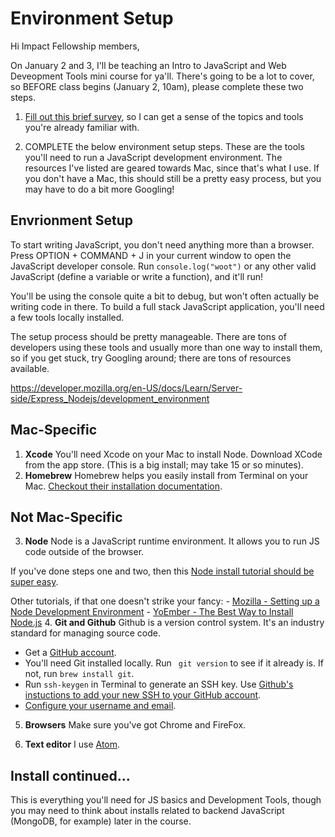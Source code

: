 # Environment Setup

Hi Impact Fellowship members,

On January 2 and 3, I'll be teaching an Intro to JavaScript and Web Deveopment Tools mini course for ya'll. There's going to be a lot to cover, so BEFORE class begins (January 2, 10am), please complete these two steps.

1. [Fill out this brief survey](https://goo.gl/forms/4gzPuazv8luAeSON2), so I can get a sense of the topics and tools you're already familiar with. 

2. COMPLETE the below environment setup steps. These are the tools you'll need to run a JavaScript development environment. The resources I've listed are geared towards Mac, since that's what I use. If you don't have a Mac, this should still be a pretty easy process, but you may have to do a bit more Googling!

## Envrionment Setup

To start writing JavaScript, you don't need anything more than a browser. Press OPTION + COMMAND + J in your current window to open the JavaScript developer console. Run ```console.log("woot")``` or any other valid JavaScript (define a variable or write a function), and it'll run! 

You'll be using the console quite a bit to debug, but won't often actually be writing code in there. To build a full stack JavaScript application, you'll need a few tools locally installed. 

The setup process should be pretty manageable. There are tons of developers using these tools and usually more than one way to install them, so if you get stuck, try Googling around; there are tons of resources available.

https://developer.mozilla.org/en-US/docs/Learn/Server-side/Express_Nodejs/development_environment
  ## Mac-Specific
 1. **Xcode**
  You'll need Xcode on your Mac to install Node. Download XCode from the app store. (This is a big install; may take 15 or so minutes).
 2. **Homebrew**
    Homebrew helps you easily install from Terminal on your Mac. [Checkout their installation documentation](https://brew.sh/). 
    
  ## Not Mac-Specific  
 3. **Node**
  Node is a JavaScript runtime environment. It allows you to run JS code outside of the browser. 
  
  If you've done steps one and two, then this [Node install tutorial should be super easy](http://blog.teamtreehouse.com/install-node-js-npm-mac). 
  
  Other tutorials, if that one doesn't strike your fancy:
     - [Mozilla - Setting up a Node Development Environment](https://developer.mozilla.org/en-US/docs/Learn/Server-side/Express_Nodejs/development_environment)
     - [YoEmber - The Best Way to Install Node.js](http://yoember.com/nodejs/the-best-way-to-install-node-js/)
 4. **Git and Github**
  Github is a version control system. It's an industry standard for managing source code. 
  
  - Get a [GitHub account](https://github.com/). 
  - You'll need Git installed locally. Run ``` git version``` to see if it already is. If not, run ```brew install git```.
  - Run ```ssh-keygen``` in Terminal to generate an SSH key. Use [Github's instuctions to add your new SSH to your GitHub account](https://help.github.com/articles/adding-a-new-ssh-key-to-your-github-account/). 
  - [Configure your username and email](https://git-scm.com/book/en/v2/Getting-Started-First-Time-Git-Setup).
 
 5. **Browsers**
  Make sure you've got Chrome and FireFox.
  
 6. **Text editor**
 I use [Atom](https://atom.io/).
 
 ## Install continued...
 
 This is everything you'll need for JS basics and Development Tools, though you may need to think about installs related to backend JavaScript (MongoDB, for example) later in the course. 
     

